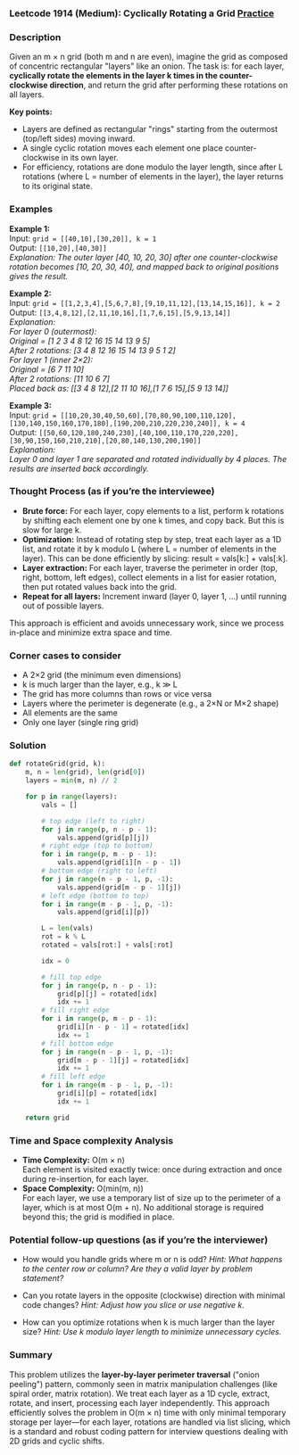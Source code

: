 ### Leetcode 1914 (Medium): Cyclically Rotating a Grid [Practice](https://leetcode.com/problems/cyclically-rotating-a-grid)

### Description  
Given an m × n grid (both m and n are even), imagine the grid as composed of concentric rectangular "layers" like an onion. The task is: for each layer, **cyclically rotate the elements in the layer k times in the counter-clockwise direction**, and return the grid after performing these rotations on all layers.

**Key points:**
- Layers are defined as rectangular "rings" starting from the outermost (top/left sides) moving inward.
- A single cyclic rotation moves each element one place counter-clockwise in its own layer.
- For efficiency, rotations are done modulo the layer length, since after L rotations (where L = number of elements in the layer), the layer returns to its original state.

### Examples  

**Example 1:**  
Input: `grid = [[40,10],[30,20]], k = 1`  
Output: `[[10,20],[40,30]]`  
*Explanation: The outer layer [40, 10, 20, 30] after one counter-clockwise rotation becomes [10, 20, 30, 40], and mapped back to original positions gives the result.*

**Example 2:**  
Input: `grid = [[1,2,3,4],[5,6,7,8],[9,10,11,12],[13,14,15,16]], k = 2`  
Output: `[[3,4,8,12],[2,11,10,16],[1,7,6,15],[5,9,13,14]]`  
*Explanation:  
For layer 0 (outermost):  
Original = [1 2 3 4 8 12 16 15 14 13 9 5]  
After 2 rotations: [3 4 8 12 16 15 14 13 9 5 1 2]  
For layer 1 (inner 2×2):  
Original = [6 7 11 10]  
After 2 rotations: [11 10 6 7]  
Placed back as: [[3 4 8 12],[2 11 10 16],[1 7 6 15],[5 9 13 14]]*

**Example 3:**  
Input: `grid = [[10,20,30,40,50,60],[70,80,90,100,110,120],[130,140,150,160,170,180],[190,200,210,220,230,240]], k = 4`  
Output: `[[50,60,120,180,240,230],[40,100,110,170,220,220],[30,90,150,160,210,210],[20,80,140,130,200,190]]`  
*Explanation:  
Layer 0 and layer 1 are separated and rotated individually by 4 places. The results are inserted back accordingly.*

### Thought Process (as if you’re the interviewee)  
- **Brute force:** For each layer, copy elements to a list, perform k rotations by shifting each element one by one k times, and copy back. But this is slow for large k.
- **Optimization:** Instead of rotating step by step, treat each layer as a 1D list, and rotate it by k modulo L (where L = number of elements in the layer). This can be done efficiently by slicing: result = vals[k:] + vals[:k].
- **Layer extraction:** For each layer, traverse the perimeter in order (top, right, bottom, left edges), collect elements in a list for easier rotation, then put rotated values back into the grid.
- **Repeat for all layers:** Increment inward (layer 0, layer 1, …) until running out of possible layers.

This approach is efficient and avoids unnecessary work, since we process in-place and minimize extra space and time.

### Corner cases to consider  
- A 2×2 grid (the minimum even dimensions)
- k is much larger than the layer, e.g., k ≫ L
- The grid has more columns than rows or vice versa
- Layers where the perimeter is degenerate (e.g., a 2×N or M×2 shape)
- All elements are the same
- Only one layer (single ring grid)

### Solution

```python
def rotateGrid(grid, k):
    m, n = len(grid), len(grid[0])
    layers = min(m, n) // 2

    for p in range(layers):
        vals = []

        # top edge (left to right)
        for j in range(p, n - p - 1):
            vals.append(grid[p][j])
        # right edge (top to bottom)
        for i in range(p, m - p - 1):
            vals.append(grid[i][n - p - 1])
        # bottom edge (right to left)
        for j in range(n - p - 1, p, -1):
            vals.append(grid[m - p - 1][j])
        # left edge (bottom to top)
        for i in range(m - p - 1, p, -1):
            vals.append(grid[i][p])

        L = len(vals)
        rot = k % L
        rotated = vals[rot:] + vals[:rot]

        idx = 0

        # fill top edge
        for j in range(p, n - p - 1):
            grid[p][j] = rotated[idx]
            idx += 1
        # fill right edge
        for i in range(p, m - p - 1):
            grid[i][n - p - 1] = rotated[idx]
            idx += 1
        # fill bottom edge
        for j in range(n - p - 1, p, -1):
            grid[m - p - 1][j] = rotated[idx]
            idx += 1
        # fill left edge
        for i in range(m - p - 1, p, -1):
            grid[i][p] = rotated[idx]
            idx += 1

    return grid
```

### Time and Space complexity Analysis  

- **Time Complexity:** O(m × n)  
  Each element is visited exactly twice: once during extraction and once during re-insertion, for each layer.
- **Space Complexity:** O(min(m, n))  
  For each layer, we use a temporary list of size up to the perimeter of a layer, which is at most O(m + n). No additional storage is required beyond this; the grid is modified in place.

### Potential follow-up questions (as if you’re the interviewer)  

- How would you handle grids where m or n is odd?
  *Hint: What happens to the center row or column? Are they a valid layer by problem statement?*

- Can you rotate layers in the opposite (clockwise) direction with minimal code changes?
  *Hint: Adjust how you slice or use negative k.*

- How can you optimize rotations when k is much larger than the layer size?
  *Hint: Use k modulo layer length to minimize unnecessary cycles.*

### Summary
This problem utilizes the **layer-by-layer perimeter traversal** ("onion peeling") pattern, commonly seen in matrix manipulation challenges (like spiral order, matrix rotation). We treat each layer as a 1D cycle, extract, rotate, and insert, processing each layer independently. This approach efficiently solves the problem in O(m × n) time with only minimal temporary storage per layer—for each layer, rotations are handled via list slicing, which is a standard and robust coding pattern for interview questions dealing with 2D grids and cyclic shifts.
